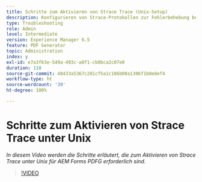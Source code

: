 ```yaml
---
title: Schritte zum Aktivieren von Strace Trace (Unix-Setup)
description: Konfigurieren von Strace-Protokollen zur Fehlerbehebung bei PDF Generatoren-Problemen
type: Troubleshooting
role: Admin
level: Intermediate
version: Experience Manager 6.5
feature: PDF Generator
topic: Administration
index: y
exl-id: e7a3f63e-549a-493c-a8f1-cb0bca2c07e0
duration: 110
source-git-commit: 48433a5367c281cf5a1c106b08a1306f1b0e8ef4
workflow-type: ht
source-wordcount: '39'
ht-degree: 100%

---
```


# Schritte zum Aktivieren von Strace Trace unter Unix

*In diesem Video werden die Schritte erläutert, die zum Aktivieren von Strace Trace unter Unix für AEM Forms PDFG erforderlich sind.*

>[!VIDEO](https://video.tv.adobe.com/v/335525?quality=12&learn=on)
